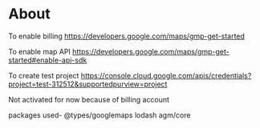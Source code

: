 # About

To enable billing
https://developers.google.com/maps/gmp-get-started  

To enable map API
https://developers.google.com/maps/gmp-get-started#enable-api-sdk

To create test project
https://console.cloud.google.com/apis/credentials?project=test-312512&supportedpurview=project

Not activated for now because of billing account

packages used-
@types/googlemaps
lodash
agm/core

